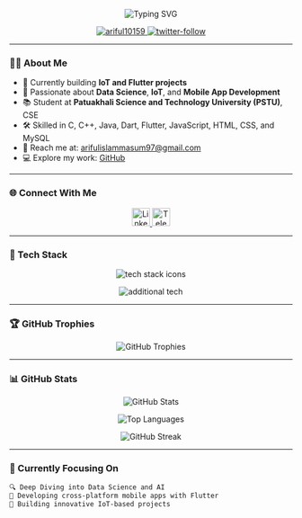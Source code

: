 <!-- Animated Typing Header -->
<p align="center">
  <img src="https://readme-typing-svg.demolab.com?font=Fira+Code&duration=4000&pause=1000&center=true&width=535&lines=Hi+%F0%9F%91%8B%2C+I'm+Ariful+Islam+Masum;A+Tech-Enthusiast+%F0%9F%92%BB;Flutter+%7C+C%2B%2B+%7C+Data+Science;Always+Learning+%F0%9F%93%9A" alt="Typing SVG" />
</p>

<p align="center">
  <a href="https://github.com/ariful10159">
    <img src="https://komarev.com/ghpvc/?username=ariful10159&label=Profile+views&color=0e75b6&style=flat" alt="ariful10159" />
  </a>
  <a href="https://twitter.com/your_twitter_here">
    <img src="https://img.shields.io/twitter/follow/your_twitter_here?logo=twitter&style=flat-square" alt="twitter-follow" />
  </a>
</p>

---

### 👨‍💻 About Me

- 🔭 Currently building **IoT and Flutter projects**  
- 🧠 Passionate about **Data Science**, **IoT**, and **Mobile App Development**  
- 📚 Student at **Patuakhali Science and Technology University (PSTU)**,  CSE  
- 🛠️ Skilled in C, C++, Java, Dart, Flutter, JavaScript, HTML, CSS, and MySQL  
- 📧 Reach me at: [arifulislammasum97@gmail.com](mailto:arifulislammasum97@gmail.com)  
- 💻 Explore my work: [GitHub](https://github.com/ariful10159)  

---

### 🌐 Connect With Me

<p align="center">
  <a href="https://www.linkedin.com/in/ariful-islam-masum-301465318/">
    <img src="https://upload.wikimedia.org/wikipedia/commons/c/ca/LinkedIn_logo_initials.png" alt="LinkedIn" width="32" height="32"/>
  </a>
 
  <a href="https://t.me/ariful10159">
    <img src="https://upload.wikimedia.org/wikipedia/commons/8/82/Telegram_logo.svg" alt="Telegram" width="32" height="32"/>
  </a>
</p>



---

### 🚀 Tech Stack

<p align="center">
  <img src="https://skillicons.dev/icons?i=flutter,dart,java,cpp,c,mysql,html,css,js,git" alt="tech stack icons" />
</p>

<p align="center">
  <img src="https://skillicons.dev/icons?i=arduino,vscode,pandas,seaborn" alt="additional tech" />
</p>

---

### 🏆 GitHub Trophies

<p align="center">
  <img src="https://github-profile-trophy.vercel.app/?username=ariful10159&theme=gruvbox&row=2&column=3" alt="GitHub Trophies" />
</p>

---

### 📊 GitHub Stats

<p align="center">
  <img src="https://github-readme-stats.vercel.app/api?username=ariful10159&show_icons=true&theme=radical&rank_icon=github" alt="GitHub Stats" />
</p>

<p align="center">
  <img src="https://github-readme-stats.vercel.app/api/top-langs/?username=ariful10159&layout=compact&theme=radical" alt="Top Languages" />
</p>

<p align="center">
  <img src="https://github-readme-streak-stats.herokuapp.com/?user=ariful10159&theme=radical" alt="GitHub Streak" />
</p>

---

### 🎯 Currently Focusing On

```txt
🔍 Deep Diving into Data Science and AI
📱 Developing cross-platform mobile apps with Flutter
🚀 Building innovative IoT-based projects
